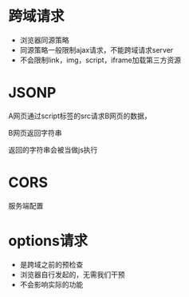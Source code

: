 # 跨域请求

- 浏览器同源策略
- 同源策略一般限制ajax请求，不能跨域请求server
- 不会限制link，img，script，iframe加载第三方资源

# JSONP

A网页通过script标签的src请求B网页的数据，

B网页返回字符串

返回的字符串会被当做js执行


# CORS

服务端配置

# options请求

- 是跨域之前的预检查
- 浏览器自行发起的，无需我们干预
- 不会影响实际的功能